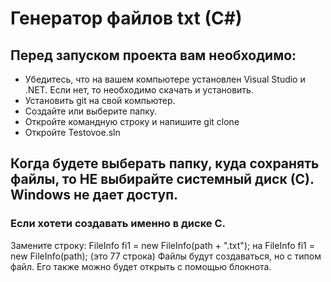 # Генератор файлов txt (C#)

## Перед запуском проекта вам необходимо:
* Убедитесь, что на вашем компьютере установлен Visual Studio и .NET. Если нет, то необходимо скачать и установить.
* Установить git на свой компьютер. 
* Создайте или выберите папку.
* Откройте командную строку и напишите git clone 
* Откройте Testovoe.sln

## Когда будете выберать папку, куда сохранять файлы, то НЕ выбирайте системный диск (С). Windows не дает доступ.
### Если хотети создавать именно в диске С.
   Замените строку: FileInfo fi1 = new FileInfo(path + ".txt"); на FileInfo fi1 = new FileInfo(path); (это 77 строка)
   Файлы будут создаваться, но с типом файл. Его также можно будет открыть с помощью блокнота. 
